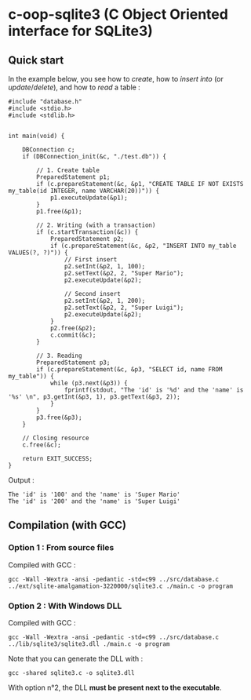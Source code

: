 # c-oop-sqlite3 (C Object Oriented interface for SQLite3)

## Quick start

In the example below, you see how to *create*, how to *insert into* (or *update*/*delete*), and how to *read* a table :

	#include "database.h"
	#include <stdio.h>
	#include <stdlib.h>


	int main(void) {

		DBConnection c;
		if (DBConnection_init(&c, "./test.db")) {

			// 1. Create table
			PreparedStatement p1;
			if (c.prepareStatement(&c, &p1, "CREATE TABLE IF NOT EXISTS my_table(id INTEGER, name VARCHAR(20))")) {
				p1.executeUpdate(&p1);
			}
			p1.free(&p1);

			// 2. Writing (with a transaction)
			if (c.startTransaction(&c)) {
				PreparedStatement p2;
				if (c.prepareStatement(&c, &p2, "INSERT INTO my_table VALUES(?, ?)")) {
					// First insert
					p2.setInt(&p2, 1, 100);
					p2.setText(&p2, 2, "Super Mario");
					p2.executeUpdate(&p2);

					// Second insert
					p2.setInt(&p2, 1, 200);
					p2.setText(&p2, 2, "Super Luigi");
					p2.executeUpdate(&p2);
				}
				p2.free(&p2);
				c.commit(&c);
			}

			// 3. Reading
			PreparedStatement p3;
			if (c.prepareStatement(&c, &p3, "SELECT id, name FROM my_table")) {
				while (p3.next(&p3)) {
					fprintf(stdout, "The 'id' is '%d' and the 'name' is '%s' \n", p3.getInt(&p3, 1), p3.getText(&p3, 2));
				}
			}
			p3.free(&p3);
		}

		// Closing resource
		c.free(&c);

		return EXIT_SUCCESS;
	}

Output :

	The 'id' is '100' and the 'name' is 'Super Mario'
	The 'id' is '200' and the 'name' is 'Super Luigi'


## Compilation (with GCC)

### Option 1 : From source files

Compiled with GCC :

	gcc -Wall -Wextra -ansi -pedantic -std=c99 ../src/database.c ../ext/sqlite-amalgamation-3220000/sqlite3.c ./main.c -o program

### Option 2 : With Windows DLL

Compiled with GCC :

	gcc -Wall -Wextra -ansi -pedantic -std=c99 ../src/database.c ../lib/sqlite3/sqlite3.dll ./main.c -o program

Note that you can generate the DLL with :

	gcc -shared sqlite3.c -o sqlite3.dll

With option n°2, the DLL **must be present next to the executable**.
